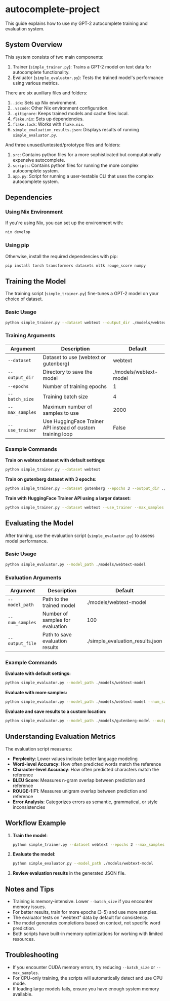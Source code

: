 # autocomplete-project

This guide explains how to use my GPT-2 autocomplete training and evaluation system.

## System Overview

This system consists of two main components:

1. Trainer (`simple_trainer.py`): Trains a GPT-2 model on text data for autocomplete functionality.
2. Evaluator (`simple_evaluator.py`): Tests the trained model's performance using various metrics.

There are six auxiliary files and folders:

1. `.idx`: Sets up Nix environment.
2. `.vscode`: Other Nix environment configuration.
3. `.gitignore`: Keeps trained models and cache files local.
4. `flake.nix`: Sets up dependencies.
4. `flake.lock`: Works with `flake.nix`.
5. `simple_evaluation_results.json`: Displays results of running `simple_evaluator.py`.

And three unused/untested/prototype files and folders:

1. `src`: Contains python files for a more sophisticated but computationally expensive autocomplete.
2. `scripts`: Contains python files for running the more complex autocomplete system.
3.  `app.py`: Script for running a user-testable CLI that uses the complex autocomplete system.

## Dependencies

### Using Nix Environment

If you're using Nix, you can set up the environment with:

```bash
nix develop
```

### Using pip

Otherwise, install the required dependencies with pip:

```bash
pip install torch transformers datasets nltk rouge_score numpy
```

## Training the Model

The training script (`simple_trainer.py`) fine-tunes a GPT-2 model on your choice of dataset.

### Basic Usage

```bash
python simple_trainer.py --dataset webtext --output_dir ./models/webtext-model
```

### Training Arguments

| Argument | Description | Default |
|----------|-------------|---------|
| `--dataset` | Dataset to use (webtext or gutenberg) | webtext |
| `--output_dir` | Directory to save the model | ./models/webtext-model |
| `--epochs` | Number of training epochs | 1 |
| `--batch_size` | Training batch size | 4 |
| `--max_samples` | Maximum number of samples to use | 2000 |
| `--use_trainer` | Use HuggingFace Trainer API instead of custom training loop | False |

### Example Commands

**Train on webtext dataset with default settings:**
```bash
python simple_trainer.py --dataset webtext
```

**Train on gutenberg dataset with 3 epochs:**
```bash
python simple_trainer.py --dataset gutenberg --epochs 3 --output_dir ./models/gutenberg-model
```

**Train with HuggingFace Trainer API using a larger dataset:**
```bash
python simple_trainer.py --dataset webtext --use_trainer --max_samples 5000
```

## Evaluating the Model

After training, use the evaluation script (`simple_evaluator.py`) to assess model performance.

### Basic Usage

```bash
python simple_evaluator.py --model_path ./models/webtext-model
```

### Evaluation Arguments

| Argument | Description | Default |
|----------|-------------|---------|
| `--model_path` | Path to the trained model | ./models/webtext-model |
| `--num_samples` | Number of samples for evaluation | 100 |
| `--output_file` | Path to save evaluation results | ./simple_evaluation_results.json |

### Example Commands

**Evaluate with default settings:**
```bash
python simple_evaluator.py --model_path ./models/webtext-model
```

**Evaluate with more samples:**
```bash
python simple_evaluator.py --model_path ./models/webtext-model --num_samples 200
```

**Evaluate and save results to a custom location:**
```bash
python simple_evaluator.py --model_path ./models/gutenberg-model --output_file ./gutenberg_eval_results.json
```

## Understanding Evaluation Metrics

The evaluation script measures:

- **Perplexity**: Lower values indicate better language modeling
- **Word-level Accuracy**: How often predicted words match the reference
- **Character-level Accuracy**: How often predicted characters match the reference
- **BLEU Score**: Measures n-gram overlap between prediction and reference
- **ROUGE-1 F1**: Measures unigram overlap between prediction and reference
- **Error Analysis**: Categorizes errors as semantic, grammatical, or style inconsistencies

## Workflow Example

1. **Train the model**:
   ```bash
   python simple_trainer.py --dataset webtext --epochs 2 --max_samples 3000
   ```

2. **Evaluate the model**:
   ```bash
   python simple_evaluator.py --model_path ./models/webtext-model
   ```

3. **Review evaluation results** in the generated JSON file.

## Notes and Tips

- Training is memory-intensive. Lower `--batch_size` if you encounter memory issues.
- For better results, train for more epochs (3-5) and use more samples.
- The evaluator tests on "webtext" data by default for consistency.
- The model generates completions based on context, not specific word prediction.
- Both scripts have built-in memory optimizations for working with limited resources.

## Troubleshooting

- If you encounter CUDA memory errors, try reducing `--batch_size` or `--max_samples`.
- For CPU-only training, the scripts will automatically detect and use CPU mode.
- If loading large models fails, ensure you have enough system memory available.